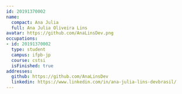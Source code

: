 ```yaml
---
id: 20191370002
name:
  compact: Ana Julia
  full: Ana Julia Oliveira Lins
avatar: https://github.com/AnaLinsDev.png
occupations:
- id: 20191370002
  type: student
  campus: ifpb-jp
  course: cstsi
  isFinished: true
addresses:
  github: https://github.com/AnaLinsDev
  linkedin: https://www.linkedin.com/in/ana-julia-lins-devbrasil/
---
```

